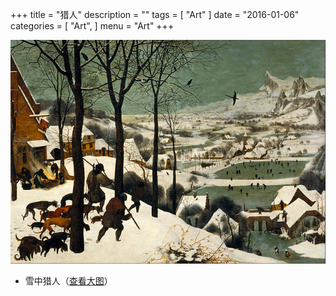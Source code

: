 +++
title = "猎人"
description = ""
tags = [
    "Art"
]
date = "2016-01-06"
categories = [
    "Art",
]
menu = "Art"
+++

![](/images/post/20160106165800.jpg)

* 雪中猎人（[查看大图](/images/post/20160106161600.jpg)）
